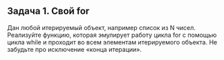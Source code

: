 ## Задача 1. Свой for

Дан любой итерируемый объект, например список из N чисел. Реализуйте функцию, которая эмулирует работу цикла for с помощью цикла while и проходит во всем элементам итерируемого объекта. Не забудьте про исключение «конца итерации».